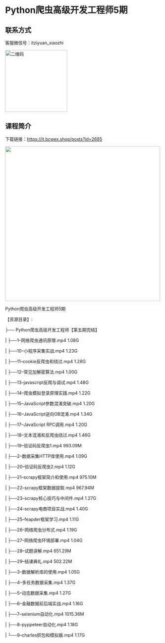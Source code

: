 # Python爬虫高级开发工程师5期

## 联系方式

客服微信号：itziyuan_xiaozhi

<img src="https://ziyuanyun.oss-cn-guangzhou.aliyuncs.com/common/20240614073449/666b82192834a.jpg" width="200" height="200" alt="二维码">

## 课程简介

下载链接：https://it.bcwex.shop/posts?id=2685

<img src="https://ziyuanyun.oss-cn-guangzhou.aliyuncs.com/yun/20240515184219/6644918b6ca64.jpg" width="500" alt="">

  Python爬虫高级开发工程师5期



 【资源目录】:

 ├── Python爬虫高级开发工程师【第五期完结】

 | ├──1–网络爬虫通讯原理.mp4 1.08G

 | ├──10–小程序采集实战.mp4 1.23G

 | ├──11–cookie反爬虫和绕过.mp4 1.28G

 | ├──12–常见加解密算法.mp4 1.00G

 | ├──13–javascript反爬与调试.mp4 1.48G

 | ├──14–爬虫模拟登录原理实践.mp4 1.22G

 | ├──15–JavaScript参数混淆突破.mp4 1.20G

 | ├──16–JavaScript逆向OB混淆.mp4 1.34G

 | ├──17–JavaScript RPC调用.mp4 1.20G

 | ├──18–文本混淆和反爬虫绕过.mp4 1.46G

 | ├──19–验证码反爬虫1.mp4 993.09M

 | ├──2–数据采集HTTP库使用.mp4 1.09G

 | ├──20–验证码反爬虫2.mp4 1.12G

 | ├──21–scrapy框架简介和使用.mp4 975.10M

 | ├──22–scrapy框架数据提取.mp4 967.94M

 | ├──23–scrapy核心技巧与中间件.mp4 1.27G

 | ├──24–scrapy电商项目实战.mp4 1.40G

 | ├──25–feapder框架学习.mp4 1.11G

 | ├──26–网络爬虫分布式.mp4 1.19G

 | ├──27–网络爬虫环境部署.mp4 1.04G

 | ├──28–试题讲解.mp4 651.29M

 | ├──29–结课典礼.mp4 502.22M

 | ├──3–数据解析库的使用.mp4 1.05G

 | ├──4–多任务数据采集.mp4 1.37G

 | ├──5–动态数据采集.mp4 1.27G

 | ├──6–金融数据前后端实战.mp4 1.16G

 | ├──7–selenium自动化.mp4 1015.36M

 | ├──8–pyppeteer自动化.mp4 1.18G

 | └──9–charles抓包和模拟器.mp4 1.17G

  